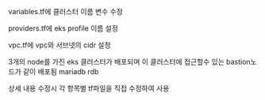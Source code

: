 variables.tf에 클러스터 이름 변수 수정

providers.tf에 eks profile 이름 설정

vpc.tf에 vpc와 서브넷의 cidr 설정


3개의 node를 가진 eks 클러스터가 배포되며
이  클러스터에 접근할수 있는 bastion노드가 같이 배포됨
mariadb rdb 

상세 내용 수정시 각 항목별 tf파일을 직접 수정하여 사용
